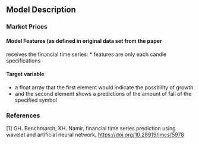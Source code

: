## Model Description

### Market  Prices 

#### Model Features (as defined in original data set from the paper
receives the financial time series:
    * features are only each candle specifications

#### Target variable
- a float array that the first element would indicate the possbility of growth
- and the second element shows a predictions of the amount of fall of the specified symbol

### References
[1] GH. Benchmarch, KH. Namir, financial time series prediction using wavelet and artificial neural network, https://doi.org/10.28919/jmcs/5978
